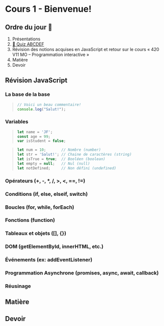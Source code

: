 # Cours 1 - Bienvenue!

## Ordre du jour 🍎

1. Présentations
1. [🧠 Quiz ABCDEF](https://google.com)
1. Révision des notions acquises en JavaScript et retour sur le cours « 420 V11 MO – Programmation interactive »
1. Matière
1. Devoir

## Révision JavaScript

### La base de la base

> ```js
> // Voici un beau commentaire!
> console.log("Salut!");
> ```

### Variables

> ```js
> let name = 'JF';
> const age = 99;
> var isStudent = false;
> ```

> ```js
> let num = 10;       // Nombre (number)
> let str = 'Salut!'; // Chaine de caractères (string)
> let isTrue = true;  // Booléen (boolean)
> let empty = null;   // Nul (null)
> let notDefined;     // Non défini (undefined)
> ```

### Opérateurs (+, -, *, /, >, <, ==, !=)
### Conditions (if, else, elseif, switch)
### Boucles (for, while, forEach)
### Fonctions (function)
### Tableaux et objets ([], {})
### DOM (getElementById, innerHTML, etc.)
### Événements (ex: addEventListener)
### Programmation Asynchrone (promises, async, await, callback)
### Réusinage

## Matière

## Devoir
